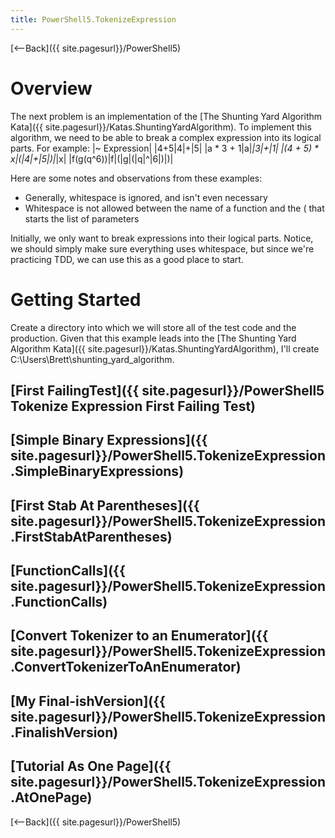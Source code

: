 ```yaml
---
title: PowerShell5.TokenizeExpression
---
```

[<--Back]({{ site.pagesurl}}/PowerShell5)

# Overview
The next problem is an implementation of the [The Shunting Yard Algorithm Kata]({{ site.pagesurl}}/Katas.ShuntingYardAlgorithm). To implement this algorithm, we need to be able to break a complex expression into its logical parts. For example:
|~ Expression|
|4+5|4|+|5|
|a * 3 + 1|a|*|3|+|1|
|(4 + 5) * x|(|4|+|5|)|*|x|
|f(g(q^6))|f|(|g|(|q|^|6|)|)|

Here are some notes and observations from these examples:
* Generally, whitespace is ignored, and isn't even necessary
* Whitespace is not allowed between the name of a function and the ( that starts the list of parameters

Initially, we only want to break expressions into their logical parts. Notice, we should simply make sure everything uses whitespace, but since we're practicing TDD, we can use this as a good place to start.

# Getting Started
Create a directory into which we will store all of the test code and the production. Given that this example leads into the [The Shunting Yard Algorithm Kata]({{ site.pagesurl}}/Katas.ShuntingYardAlgorithm), I'll create C:\Users\Brett\shunting_yard_algorithm.

## [First FailingTest]({{ site.pagesurl}}/PowerShell5 Tokenize Expression First Failing Test)
## [Simple Binary Expressions]({{ site.pagesurl}}/PowerShell5.TokenizeExpression.SimpleBinaryExpressions)
## [First Stab At Parentheses]({{ site.pagesurl}}/PowerShell5.TokenizeExpression.FirstStabAtParentheses)
## [FunctionCalls]({{ site.pagesurl}}/PowerShell5.TokenizeExpression.FunctionCalls)
## [Convert Tokenizer to an Enumerator]({{ site.pagesurl}}/PowerShell5.TokenizeExpression.ConvertTokenizerToAnEnumerator)
## [My Final-ishVersion]({{ site.pagesurl}}/PowerShell5.TokenizeExpression.FinalishVersion)
## [Tutorial As One Page]({{ site.pagesurl}}/PowerShell5.TokenizeExpression.AtOnePage)
[<--Back]({{ site.pagesurl}}/PowerShell5)